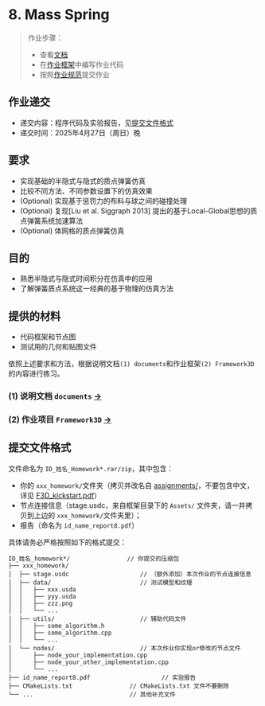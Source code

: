 # 8. Mass Spring

> 作业步骤：
> - 查看[文档](./documents/README.md)
> - 在[作业框架](../../Framework3D/)中编写作业代码
> - 按照[作业规范](../README.md)提交作业

## 作业递交

- 递交内容：程序代码及实验报告，见[提交文件格式](#提交文件格式)
- 递交时间：2025年4月27日（周日）晚

## 要求

- 实现基础的半隐式与隐式的质点弹簧仿真
- 比较不同方法、不同参数设置下的仿真效果
- (Optional) 实现基于惩罚力的布料与球之间的碰撞处理
- (Optional) 复现[Liu et al. Siggraph 2013] 提出的基于Local-Global思想的质点弹簧系统加速算法
- (Optional) 体网格的质点弹簧仿真

## 目的

- 熟悉半隐式与隐式时间积分在仿真中的应用
- 了解弹簧质点系统这一经典的基于物理的仿真方法


## 提供的材料

- 代码框架和节点图
- 测试用的几何和贴图文件


依照上述要求和方法，根据说明文档`(1) documents`和作业框架`(2) Framework3D`的内容进行练习。

### (1) 说明文档 `documents` [->]() 

### (2) 作业项目 `Framework3D` [->](../../Framework3D/) 

## 提交文件格式

文件命名为 `ID_姓名_Homework*.rar/zip`，其中包含：

  - 你的 `xxx_homework/`文件夹（拷贝并改名自 [assignments/](../../Framework3D/submissions/assignments/)，不要包含中文，详见 [F3D_kickstart.pdf](../../Framework3D/F3D%20kickstart.pdf)）
  - 节点连接信息（stage.usdc，来自框架目录下的 `Assets/` 文件夹，请一并拷贝到上边的 `xxx_homework/`文件夹里）；
  - 报告（命名为 `id_name_report8.pdf`）
  
  具体请务必严格按照如下的格式提交：

  ```
  ID_姓名_homework*/                // 你提交的压缩包
  ├── xxx_homework/                  
  │  ├── stage.usdc                    // （额外添加）本次作业的节点连接信息
  │  ├── data/                         // 测试模型和纹理
  │  │   ├── xxx.usda
  │  │   ├── yyy.usda
  │  │   ├── zzz.png
  │  │   └── ...  
  │  ├── utils/                        // 辅助代码文件
  │  │   ├── some_algorithm.h
  │  │   ├── some_algorithm.cpp
  │  │   └── ...  
  │  └── nodes/                        // 本次作业你实现or修改的节点文件
  │      ├── node_your_implementation.cpp
  │      ├── node_your_other_implementation.cpp
  │      └── ...  
  ├── id_name_report8.pdf                    // 实验报告
  ├── CMakeLists.txt                // CMakeLists.txt 文件不要删除
  └── ...                           // 其他补充文件
  ```
